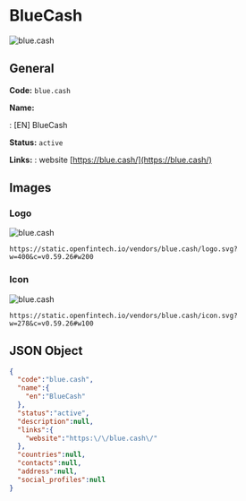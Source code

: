 
# BlueCash 
![blue.cash](https://static.openfintech.io/vendors/blue.cash/logo.svg?w=400&c=v0.59.26#w200)  

## General 
 
**Code:** `blue.cash` 
 
**Name:** 
 
:	[EN] BlueCash 
 
**Status:** `active` 
 
**Links:** 
: website [https://blue.cash/](https://blue.cash/) 
 

## Images 

### Logo 
 
![blue.cash](https://static.openfintech.io/vendors/blue.cash/logo.svg?w=400&c=v0.59.26#w200)  

```
https://static.openfintech.io/vendors/blue.cash/logo.svg?w=400&c=v0.59.26#w200
```  

### Icon 
 
![blue.cash](https://static.openfintech.io/vendors/blue.cash/icon.svg?w=278&c=v0.59.26#w100)  

```
https://static.openfintech.io/vendors/blue.cash/icon.svg?w=278&c=v0.59.26#w100
```  

## JSON Object 

```json
{
  "code":"blue.cash",
  "name":{
    "en":"BlueCash"
  },
  "status":"active",
  "description":null,
  "links":{
    "website":"https:\/\/blue.cash\/"
  },
  "countries":null,
  "contacts":null,
  "address":null,
  "social_profiles":null
}
```  
